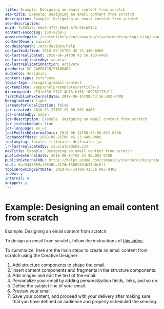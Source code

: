 ```yaml
---
title: Example: Designing an email content from scratch
seo-title: Example: Designing an email content from scratch
description: Example: Designing an email content from scratch
seo-description: 
uuid: fc003a2c-6de5-4774-86e8-6f5c98cb5142
content-encoding: ISO-8859-1
aemsrcnodepath: /content/help/en/campaign/standard/designing/using/example--designing-an-email-content-from-scratch
contentOwner: sauviat
cq-designpath: /etc/designs/help
cq-lastmodified: 2018-06-25T08 45 23.449-0400
cq-lastreplicated: 2018-06-14T08 43 56.103-0400
cq-lastreplicatedby: sauviat
cq-lastreplicationaction: Activate
products: SG_CAMPAIGN/STANDARD
audience: designing
content-type: reference
topic-tags: designing-email-content
cq-template: /apps/help/templates/article-3
discoiquuid: e74fa186-9742-4b13-bf68-f09252f73d11
firstPublishExternalDate: 2018-06-14T08:43:56.083-0400
herogradient: light
isreadyforlocalization: false
jcr-created: 2018-03-27T07 29 05.307-0400
jcr-createdby: admin
jcr-description: Example  Designing an email content from scratch
jcr-ischeckedout: true
jcr-language: en_us
lastPublishExternalDate: 2018-06-14T08:43:56.083-0400
lochandoffdate: 2018-06-25T08 45 23.449-0400
loclangtag: locales fr;locales de;locales ja
lr-lastreplicatedby: sauviat@adobe.com
navTitle: Example: Designing an email content from scratch
publishexternaldate: 2018-06-14T08 43 56.083-0400
publishExternalURL: https://helpx.adobe.com/campaign/standard/designing/using/example--designing-an-email-content-from-scratch.html
sha1: 6ee9443959af6836bc3170e1580933db37b0c6ff
topicBrowsingSortDate: 2018-06-14T08:43:56.083-0400
index: y
internal: n
snippet: y
---
```


# Example: Designing an email content from scratch

Example: Designing an email content from scratch

To design an email from scratch, follow the instructions of [this video](https://www.youtube.com/watch?time_continue=1&v=5S_6A4fsfms).

To summarize, here are the main steps to create an email content from scratch using the Creative Designer:

1. Add structure components to shape the email.
1. Insert content components and fragments in the structure components.
1. Add images and edit the text of the email.
1. Personalize your email by adding personalization fields, links, and so on.
1. Define the subject line of your email.
1. Preview your email.
1. Save your content, and proceed with your delivery after making sure that you have defined an audience and properly scheduled the sending.

